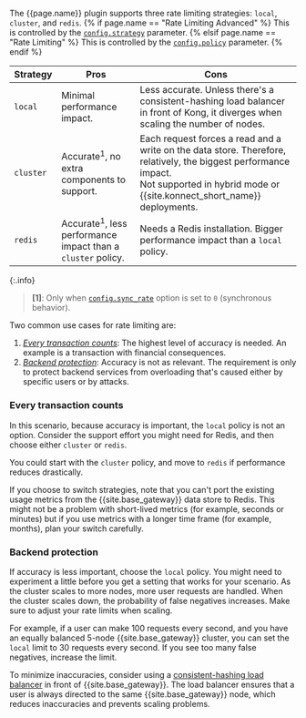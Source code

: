 
The {{page.name}} plugin supports three rate limiting strategies: `local`, `cluster`, and `redis`. 
{% if page.name == "Rate Limiting Advanced" %}
This is controlled by the [`config.strategy`](/plugins/rate-limiting-advanced/reference/#schema--config-strategy) parameter.
{% elsif page.name == "Rate Limiting" %}
This is controlled by the [`config.policy`](/plugins/rate-limiting/reference/#schema--config-policy) parameter.
{% endif %}

| Strategy    | Pros | Cons   |
| --------- | ---- | ------ |
| `local`   | Minimal performance impact. | Less accurate. Unless there's a consistent-hashing load balancer in front of Kong, it diverges when scaling the number of nodes.
| `cluster` | Accurate<sup>1</sup>, no extra components to support. | Each request forces a read and a write on the data store. Therefore, relatively, the biggest performance impact. <br>Not supported in hybrid mode or {{site.konnect_short_name}} deployments. |
| `redis`   | Accurate<sup>1</sup>, less performance impact than a `cluster` policy. | Needs a Redis installation. Bigger performance impact than a `local` policy. |

{:.info}
> **\[1\]**: Only when [`config.sync_rate`](./reference/#schema--config-sync_rate) option is set to `0` (synchronous behavior). 

Two common use cases for rate limiting are:

1. [_Every transaction counts_](#every-transaction-counts): The highest level of accuracy is needed. An example is a transaction with financial consequences.
2. [_Backend protection_](#backend-protection): Accuracy is not as relevant.
The requirement is only to protect backend services from overloading that's caused either by specific users or by attacks.

### Every transaction counts

In this scenario, because accuracy is important, the `local` policy is not an option. 
Consider the support effort you might need for Redis, and then choose either `cluster` or `redis`.

You could start with the `cluster` policy, and move to `redis` if performance reduces drastically.

If you choose to switch strategies, note that you can't port the existing usage metrics from the {{site.base_gateway}} data store to Redis.
This might not be a problem with short-lived metrics (for example, seconds or minutes)
but if you use metrics with a longer time frame (for example, months), plan your switch carefully.

### Backend protection

If accuracy is less important, choose the `local` policy. 
You might need to experiment a little before you get a setting that works for your scenario. 
As the cluster scales to more nodes, more user requests are handled.
When the cluster scales down, the probability of false negatives increases. 
Make sure to adjust your rate limits when scaling.

For example, if a user can make 100 requests every second, and you have an equally balanced 5-node {{site.base_gateway}} cluster, you can set the `local` limit to 30 requests every second. 
If you see too many false negatives, increase the limit.

To minimize inaccuracies, consider using a [consistent-hashing load balancer](/gateway/entities/upstream/#consistent-hashing) in front of {{site.base_gateway}}. 
The load balancer ensures that a user is always directed to the same  {{site.base_gateway}} node, which reduces inaccuracies and prevents scaling problems.